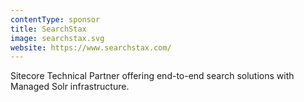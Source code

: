 ```yaml
---
contentType: sponsor
title: SearchStax
image: searchstax.svg
website: https://www.searchstax.com/
---
```

Sitecore Technical Partner offering end-to-end search solutions with Managed Solr infrastructure.
